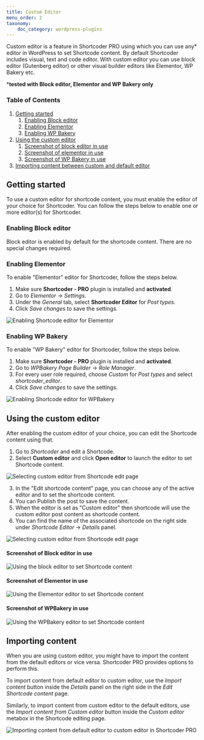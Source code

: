 ```yaml
---
title: Custom Editor
menu_order: 2
taxonomy:
    doc_category: wordpress-plugins
---
```


Custom editor is a feature in Shortcoder PRO using which you can use any* editor in WordPress to set Shortcode content. By default Shortcoder includes visual, text and code editor. With custom editor you can use block editor (Gutenberg editor) or other visual builder editors like Elementor, WP Bakery etc.

***tested with Block editor, Elementor and WP Bakery only**

### Table of Contents

1. [Getting started](#getting-started)
    1. [Enabling Block editor](#enabling-block-editor)
    2. [Enabling Elementor](#enabling-elementor)
    3. [Enabling WP Bakery](#enabling-wp-bakery)
2. [Using the custom editor](#using-the-custom-editor)
    1. [Screenshot of block editor in use](#screenshot-of-block-editor-in-use)
    2. [Screenshot of elementor in use](#screenshot-of-elementor-in-use)
    3. [Screenshot of WP Bakery in use](#screenshot-of-wpbakery-in-use)
3. [Importing content between custom and default editor](#importing-content)

## Getting started

To use a custom editor for shortcode content, you must enable the editor of your choice for Shortcoder. You can follow the steps below to enable one or more editor(s) for Shortcoder.

### Enabling Block editor

Block editor is enabled by default for the shortcode content. There are no special changes required.

### Enabling Elementor

To enable "Elementor" editor for Shortcoder, follow the steps below.

1. Make sure **Shortcoder - PRO** plugin is installed and **activated**.
2. Go to _Elementor_ -> _Settings_.
3. Under the _General_ tab, select **Shortcoder Editor** for _Post types_.
4. Click _Save changes_ to save the settings.

![Enabling Shortcode editor for Elementor](/_images/scp-custom-editor-elementor.png)

### Enabling WP Bakery

To enable "WP Bakery" editor for Shortcoder, follow the steps below.

1. Make sure **Shortcoder - PRO** plugin is installed and **activated**.
2. Go to _WPBakery Page Builder_ -> _Role Manager_.
3. For every user role required, choose _Custom_ for _Post types_ and select _shortcoder_editor_.
4. Click _Save changes_ to save the settings.

![Enabling Shortcode editor for WPBakery](/_images/scp-custom-editor-wpbakery.png)

## Using the custom editor

After enabling the custom editor of your choice, you can edit the Shortcode content using that.

1. Go to _Shortcoder_ and edit a Shortcode.
2. Select **Custom editor** and click **Open editor** to launch the editor to set Shortcode content.

![Selecting custom editor from Shortcode edit page](/_images/scp-custom-editor.png)

3. In the "Edit shortcode content" page, you can choose any of the active editor and to set the shortcode content.
4. You can Publish the post to save the content.
5. When the editor is set as "Custom editor" then shortcode will use the custom editor post content as shortcode content.
6. You can find the name of the associated shortcode on the right side under _Shortcode Editor_ -> _Details_ panel.

![Selecting custom editor from Shortcode edit page](/_images/scp-custom-editor-2.png)

#### Screenshot of Block editor in use

![Using the block editor to set Shortcode content](/_images/scp-block-editor.png)

#### Screenshot of Elementor in use

![Using the Elementor editor to set Shortcode content](/_images/scp-elementor.png)

#### Screenshot of WPBakery in use

![Using the WPBakery editor to set Shortcode content](/_images/scp-wpbakery.png)

## Importing content

When you are using custom editor, you might have to import the content from the default editors or vice versa. Shortcoder PRO provides options to perform this.

To import content from default editor to custom editor, use the _Import content_ button inside the _Details_ panel on the right side in the _Edit Shortcode content_ page.

Similarly, to import content from custom editor to the default editors, use the _Import content from Custom editor_ button inside the _Custom editor_ metabox in the Shortcode editing page.

![Importing content from default editor to custom editor in Shortcoder PRO](/_images/scp-import-content.png)